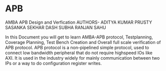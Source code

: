 # APB
AMBA APB Design and Verfication
AUTHORS- ADITYA KUMAR PRUSTY
         SASANKA SEKHAR DASH
         SUBHA RANJAN SAHU

In this Document you will get to learn AMBA-APB protocol, Testplanning, Coverage Planning, Test Bench Creation and Overall full scale verification of APB protocol.
APB protocol is a non-pipelined simple protocol, used to connect low bandwidth peripheral that do not require highspeed IOs like AXI. It is used in the industry widely for mainly communication between two IPs or a way to do configuration register writes.
